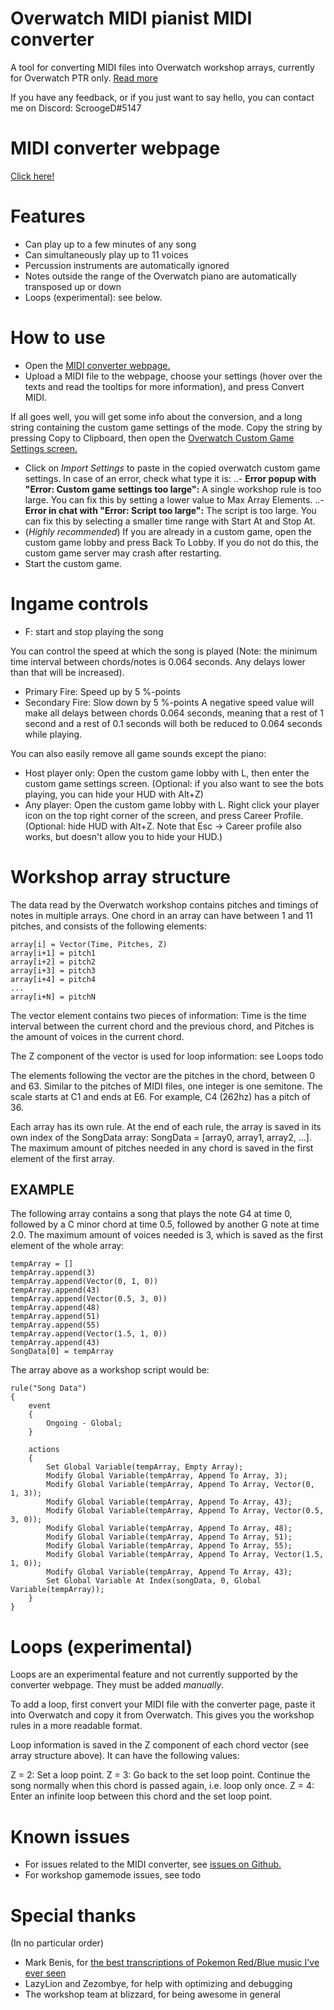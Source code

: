 # Overwatch MIDI pianist MIDI converter
A tool for converting MIDI files into Overwatch workshop arrays, currently for Overwatch PTR only. [Read more](todo)

If you have any feedback, or if you just want to say hello, you can contact me on Discord: ScroogeD#5147

# MIDI converter webpage
[Click here!](https://scrooged2.github.io/owmidiconverter/midiconverter)

# Features

- Can play up to a few minutes of any song
- Can simultaneously play up to 11 voices
- Percussion instruments are automatically ignored
- Notes outside the range of the Overwatch piano are automatically transposed up or down
- Loops (experimental): see below.

# How to use
- Open the [MIDI converter webpage.](https://scrooged2.github.io/owmidiconverter/midiconverter)
- Upload a MIDI file to the webpage, choose your settings (hover over the texts and read the tooltips for more information), and press Convert MIDI.

If all goes well, you will get some info about the conversion, and a long string containing the custom game settings of the mode. Copy the string by pressing Copy to Clipboard, then open the [Overwatch Custom Game Settings screen.](https://i.imgur.com/C0orYIc.png)
- Click on *Import Settings* to paste in the copied overwatch custom game settings. In case of an error, check what type it is:
..- **Error popup with "Error: Custom game settings too large":** A single workshop rule is too large. You can fix this by setting a lower value to Max Array Elements.
..- **Error in chat with "Error: Script too large":** The script is too large. You can fix this by selecting a smaller time range with Start At and Stop At. 
- (*Highly recommended*) If you are already in a custom game, open the custom game lobby and press Back To Lobby. If you do not do this, the custom game server may crash after restarting.
- Start the custom game.

# Ingame controls

- F: start and stop playing the song

You can control the speed at which the song is played (Note: the minimum time interval between chords/notes is 0.064 seconds. Any delays lower than that will be increased).
- Primary Fire: Speed up by 5 %-points
- Secondary Fire: Slow down by 5 %-points
A negative speed value will make all delays between chords 0.064 seconds, meaning that a rest of 1 second and a rest of 0.1 seconds will both be reduced to 0.064 seconds while playing.

You can also easily remove all game sounds except the piano:
- Host player only: Open the custom game lobby with L, then enter the custom game settings screen. (Optional: if you also want to see the bots playing, you can hide your HUD with Alt+Z)
- Any player: Open the custom game lobby with L. Right click your player icon on the top right corner of the screen, and press Career Profile. (Optional: hide HUD with Alt+Z. Note that Esc -> Career profile also works, but doesn't allow you to hide your HUD.)


# Workshop array structure

The data read by the Overwatch workshop contains pitches and timings of notes in multiple arrays. One chord in an array can have between 1 and 11 pitches, and consists of the following elements:

```
array[i] = Vector(Time, Pitches, Z)
array[i+1] = pitch1
array[i+2] = pitch2
array[i+3] = pitch3
array[i+4] = pitch4
...
array[i+N] = pitchN
```

The vector element contains two pieces of information: Time is the time interval between the current chord and the previous chord, and Pitches is the amount of voices in the current chord.

The Z component of the vector is used for loop information: see Loops todo

The elements following the vector are the pitches in the chord, between 0 and 63. Similar to the pitches of MIDI files, one integer is one semitone. The scale starts at C1 and ends at E6. For example, C4 (262hz) has a pitch of 36.

Each array has its own rule. At the end of each rule, the array is saved in its own index of the SongData array: SongData = [array0, array1, array2, ...]. The maximum amount of pitches needed in any chord is saved in the first element of the first array.

## EXAMPLE
The following array contains a song that plays the note G4 at time 0, followed by a C minor chord at time 0.5, followed by another G note at time 2.0. The maximum amount of voices needed is 3, which is saved as the first element of the whole array:

```
tempArray = []
tempArray.append(3)
tempArray.append(Vector(0, 1, 0))
tempArray.append(43)
tempArray.append(Vector(0.5, 3, 0))
tempArray.append(48)
tempArray.append(51)
tempArray.append(55)
tempArray.append(Vector(1.5, 1, 0))
tempArray.append(43)
SongData[0] = tempArray
```

The array above as a workshop script would be:

```
rule("Song Data")
{
	event
	{
		Ongoing - Global;
	}

	actions
	{
		Set Global Variable(tempArray, Empty Array);
		Modify Global Variable(tempArray, Append To Array, 3);
		Modify Global Variable(tempArray, Append To Array, Vector(0, 1, 3));
		Modify Global Variable(tempArray, Append To Array, 43);
		Modify Global Variable(tempArray, Append To Array, Vector(0.5, 3, 0));
		Modify Global Variable(tempArray, Append To Array, 48);
		Modify Global Variable(tempArray, Append To Array, 51);
		Modify Global Variable(tempArray, Append To Array, 55);
		Modify Global Variable(tempArray, Append To Array, Vector(1.5, 1, 0));
		Modify Global Variable(tempArray, Append To Array, 43);
		Set Global Variable At Index(songData, 0, Global Variable(tempArray));
	}
}
```

# Loops (experimental)
Loops are an experimental feature and not currently supported by the converter webpage. They must be added *manually*.

To add a loop, first convert your MIDI file with the converter page, paste it into Overwatch and copy it from Overwatch. This gives you the workshop rules in a more readable format.

Loop information is saved in the Z component of each chord vector (see array structure above). It can have the following values:

Z = 2:
    Set a loop point.
Z = 3:
    Go back to the set loop point. Continue the song normally when this chord is passed again, i.e. loop only once.
Z = 4:
    Enter an infinite loop between this chord and the set loop point.


# Known issues

- For issues related to the MIDI converter, see [issues on Github.](https://github.com/ScroogeD2/owmidiconverter/issues)
- For workshop gamemode issues, see todo


# Special thanks
(In no particular order)
- Mark Benis, for [the best transcriptions of Pokemon Red/Blue music I've ever seen](https://youtu.be/2WG9V6C1Aew)
- LazyLion and Zezombye, for help with optimizing and debugging
- The workshop team at blizzard, for being awesome in general
